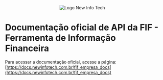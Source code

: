 <div align="center" style="max-height: 70px;" >
  <img src="https://s14.postimg.org/wkkeb25oh/new_logo.bd72278cc1cc.png" alt="Logo New Info Tech" />
</div>

# Documentação oficial de API da FIF - Ferramenta de Informação Financeira

Para acessar a documentação oficial, acesse a página: [https://docs.newinfotech.com.br/fif_empresa_docs](https://docs.newinfotech.com.br/fif_empresa_docs)